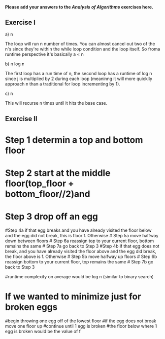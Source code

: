#### Please add your answers to the **_Analysis of Algorithms_** exercises here.

## Exercise I

a) n

The loop will run n number of times. You can almost cancel out two of the n's since they're within the while loop condition and the loop itself. So froma runtime perspective it's basically a < n

b) n log n

The first loop has a run time of n, the second loop has a runtime of log n since j is multiplied by 2 during each loop (meaninng it will more quicklly approach n than a traditional for loop incrementing by 1).

c) n

This will recurse n times until it hits the base case.

## Exercise II

# Step 1 determin a top and bottom floor

# Step 2 start at the middle floor(top_floor + bottom_floor//2)and

# Step 3 drop off an egg

#Step 4a if that egg breaks and you have already visited the floor below and the egg did not break, this is floor f. Otherwise # Step 5a move halfway down between floors # Step 6a reassign top to your current floor, bottom remains the same # Step 7a go back to Step 3
#Step 4b if that egg does not break, and you have already visited the floor above and the egg did break, the floor above is f. Otherwise # Step 5b move halfway up floors # Step 6b reassign bottom to your current floor, top remains the same # Step 7b go back to Step 3

#runtime complexity on average would be log n (similar to binary search)

# If we wanted to minimize just for broken eggs

#begin throwing one egg off of the lowest floor
#if the egg does not break move one floor up
#continue until 1 egg is broken
#the floor below where 1 egg is broken would be the value of f
